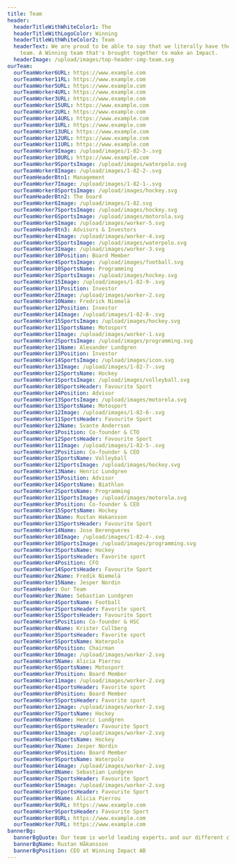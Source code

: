 ```yaml
---
title: Team
header:
  headerTitleWithWhiteColor1: The
  headerTitleWithLogoColor: Winning
  headerTitleWithWhiteColor2: Team
  headerText: We are proud to be able to say that we literally have the greatest
    team. A Winning team that's brought together to make an Impact.
  headerImage: /upload/images/top-header-img-team.svg
ourTeam:
  ourTeamWorker6URL: https://www.example.com
  ourTeamWorker11RL: https://www.example.com
  ourTeamWorker5URL: https://www.example.com
  ourTeamWorker4URL: https://www.example.com
  ourTeamWorker3URL: https://www.example.com
  ourTeamWorker15URL: https://www.example.com
  ourTeamWorker2URL: https://www.example.com
  ourTeamWorker14URL: https://www.example.com
  ourTeamWorker1URL: https://www.example.com
  ourTeamWorker13URL: https://www.example.com
  ourTeamWorker12URL: https://www.example.com
  ourTeamWorker11URL: https://www.example.com
  ourTeamWorker9Image: /upload/images/1-82-3-.svg
  ourTeamWorker10URL: https://www.example.com
  ourTeamWorker9SportsImage: /upload/images/waterpolo.svg
  ourTeamWorker8Image: /upload/images/1-82-2-.svg
  ourTeamHeaderBtn1: Management
  ourTeamWorker7Image: /upload/images/1-82-1-.svg
  ourTeamWorker8SportsImage: /upload/images/hockey.svg
  ourTeamHeaderBtn2: The board
  ourTeamWorker6Image: /upload/images/1-82.svg
  ourTeamWorker7SportsImage: /upload/images/hockey.svg
  ourTeamWorker6SportsImage: /upload/images/motorola.svg
  ourTeamWorker5Image: /upload/images/worker-5.svg
  ourTeamHeaderBtn3: Advisors & Investors
  ourTeamWorker4Image: /upload/images/worker-4.svg
  ourTeamWorker5SportsImage: /upload/images/waterpolo.svg
  ourTeamWorker3Image: /upload/images/worker-3.svg
  ourTeamWorker10Position: Board Member
  ourTeamWorker4SportsImage: /upload/images/football.svg
  ourTeamWorker10SportsName: Programming
  ourTeamWorker3SportsImage: /upload/images/hockey.svg
  ourTeamWorker15Image: /upload/images/1-82-9-.svg
  ourTeamWorker11Position: Investor
  ourTeamWorker2Image: /upload/images/worker-2.svg
  ourTeamWorker10Name: Fredrick Niemelä
  ourTeamWorker12Position: Investor
  ourTeamWorker14Image: /upload/images/1-82-8-.svg
  ourTeamWorker15SportsImage: /upload/images/hockey.svg
  ourTeamWorker11SportsName: Motosport
  ourTeamWorker1Image: /upload/images/worker-1.svg
  ourTeamWorker2SportsImage: /upload/images/programming.svg
  ourTeamWorker11Name: Alexander Lundgren
  ourTeamWorker13Position: Investor
  ourTeamWorker14SportsImage: /upload/images/icon.svg
  ourTeamWorker13Image: /upload/images/1-82-7-.svg
  ourTeamWorker12SportsName: Hockey
  ourTeamWorker1SportsImage: /upload/images/volleyball.svg
  ourTeamWorker10SportsHeader: Favourite Sport
  ourTeamWorker14Position: Advisor
  ourTeamWorker13SportsImage: /upload/images/motorola.svg
  ourTeamWorker13SportsName: Motosport
  ourTeamWorker12Image: /upload/images/1-82-6-.svg
  ourTeamWorker11SportsHeader: Favourite Sport
  ourTeamWorker12Name: Svante Anderrson
  ourTeamWorker1Position: Co-founder & CTO
  ourTeamWorker12SportsHeader: Favourite Sport
  ourTeamWorker11Image: /upload/images/1-82-5-.svg
  ourTeamWorker2Position: Co-founder & CEO
  ourTeamWorker1SportsName: Volleyball
  ourTeamWorker12SportsImage: /upload/images/hockey.svg
  ourTeamWorker13Name: Henric Lundgren
  ourTeamWorker15Position: Advisor
  ourTeamWorker14SportsName: Biathlon
  ourTeamWorker2SportsName: Programming
  ourTeamWorker11SportsImage: /upload/images/motorola.svg
  ourTeamWorker3Position: Co-founder & CEO
  ourTeamWorker15SportsName: Hockey
  ourTeamWorker1Name: Rustan Hakansson
  ourTeamWorker13SportsHeader: Favourite Sport
  ourTeamWorker14Name: Jose Berengueres
  ourTeamWorker10Image: /upload/images/1-82-4-.svg
  ourTeamWorker10SportsImage: /upload/images/programming.svg
  ourTeamWorker3SportsName: Hockey
  ourTeamWorker1SportsHeader: Favorite sport
  ourTeamWorker4Position: CFO
  ourTeamWorker14SportsHeader: Favourite Sport
  ourTeamWorker2Name: Fredik Niemelä
  ourTeamWorker15Name: Jesper Nordin
  ourTeamHeader: Our Team
  ourTeamWorker3Name: Sebastian Lundgren
  ourTeamWorker4SportsName: Football
  ourTeamWorker2SportsHeader: Favorite sport
  ourTeamWorker15SportsHeader: Favourite Sport
  ourTeamWorker5Position: Co-founder & HSC
  ourTeamWorker4Name: Krister Cullberg
  ourTeamWorker3SportsHeader: Favorite sport
  ourTeamWorker5SportsName: Waterpolo
  ourTeamWorker6Position: Chairman
  ourTeamWorker10mage: /upload/images/worker-2.svg
  ourTeamWorker5Name: Alicia Pierrou
  ourTeamWorker6SportsName: Motosport
  ourTeamWorker7Position: Board Member
  ourTeamWorker11mage: /upload/images/worker-2.svg
  ourTeamWorker4SportsHeader: Favorite sport
  ourTeamWorker8Position: Board Member
  ourTeamWorker5SportsHeader: Favorite sport
  ourTeamWorker12mage: /upload/images/worker-2.svg
  ourTeamWorker7SportsName: Hockey
  ourTeamWorker6Name: Henric Lundgren
  ourTeamWorker6SportsHeader: Favourite Sport
  ourTeamWorker13mage: /upload/images/worker-2.svg
  ourTeamWorker8SportsName: Hockey
  ourTeamWorker7Name: Jesper Nordin
  ourTeamWorker9Position: Board Member
  ourTeamWorker9SportsName: Waterpolo
  ourTeamWorker14mage: /upload/images/worker-2.svg
  ourTeamWorker8Name: Sebastian Lundgren
  ourTeamWorker7SportsHeader: Favourite Sport
  ourTeamWorker15mage: /upload/images/worker-2.svg
  ourTeamWorker8SportsHeader: Favourite Sport
  ourTeamWorker9Name: Alicia Pierrou
  ourTeamWorker9URL: https://www.example.com
  ourTeamWorker9SportsHeader: Favourite Sport
  ourTeamWorker8URL: https://www.example.com
  ourTeamWorker7URL: https://www.example.com
bannerBg:
  bannerBgQuote: Our team is world leading experts，and our different characteristics and areas of knowledge truly makes us a winning team.
  bannerBgName: Rustan Håkansson
  bannerBgPosition: CEO at Winning Impact AB
---
```

